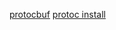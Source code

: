 


[protocbuf](https://mileslin.github.io/2020/03/Golang/%E7%94%A8-GO-%E5%BB%BA%E7%AB%8B-gRPC-%E7%9A%84-Server-%E8%88%87-Client/)
[protoc install](https://grpc.io/docs/protoc-installation/)